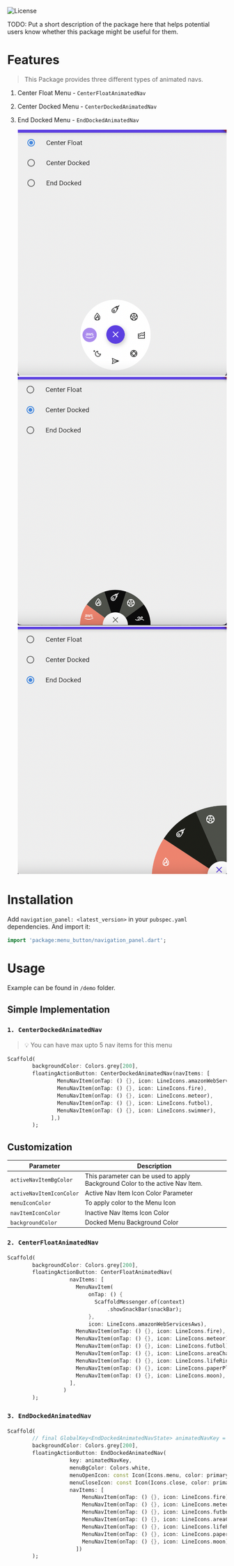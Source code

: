 ![License](https://img.shields.io/badge/license-MIT-blue.svg?style=for-the-badge&color=blue)

TODO: Put a short description of the package here that helps potential users
know whether this package might be useful for them.

# Features

> This Package provides three different types of animated navs.

1. Center Float Menu - `CenterFloatAnimatedNav`
2. Center Docked Menu - `CenterDockedAnimatedNav`
3. End Docked Menu - `EndDockedAnimatedNav`


   ![centerFloat menu](https://raw.githubusercontent.com/gowebknot/flutter-navigation/sai/demo/screenshots/centerFloat.png?token=GHSAT0AAAAAABVOHJ6DUNG5YIM3UFHAXEASYZ5RMCA)
   ![centerDocked menu](https://raw.githubusercontent.com/gowebknot/flutter-navigation/sai/demo/screenshots/centerDocked.png?token=GHSAT0AAAAAABVOHJ6DGERNC44IBXQTDSPOYZ5RPGA)
   ![endDocked menu](https://raw.githubusercontent.com/gowebknot/flutter-navigation/sai/demo/screenshots/endDocked.png?token=GHSAT0AAAAAABVOHJ6C75A65FVPJZUKIO2YYZ5RMIQ)

# Installation

Add `navigation_panel: <latest_version>` in your `pubspec.yaml` dependencies. And import it:

```dart
import 'package:menu_button/navigation_panel.dart';
```

# Usage

Example can be found in `/demo` folder.

## Simple Implementation

### `1. CenterDockedAnimatedNav`

> 💡 You can have max upto 5 nav items for this menu

```dart
Scaffold(
        backgroundColor: Colors.grey[200],
        floatingActionButton: CenterDockedAnimatedNav(navItems: [
                MenuNavItem(onTap: () {}, icon: LineIcons.amazonWebServicesAws),
                MenuNavItem(onTap: () {}, icon: LineIcons.fire),
                MenuNavItem(onTap: () {}, icon: LineIcons.meteor),
                MenuNavItem(onTap: () {}, icon: LineIcons.futbol),
                MenuNavItem(onTap: () {}, icon: LineIcons.swimmer),
              ],)
        );
```

## Customization

| Parameter                | Description                                                                  |
| ------------------------ | ---------------------------------------------------------------------------- |
| `activeNavItemBgColor`   | This parameter can be used to apply Background Color to the active Nav Item. |
| `activeNavItemIconColor` | Active Nav Item Icon Color Parameter                                         |
| `menuIconColor`          | To apply color to the Menu Icon                                              |
| `navItemIconColor`       | Inactive Nav Items Icon Color                                                |
| `backgroundColor`        | Docked Menu Background Color                                                 |

### `2. CenterFloatAnimatedNav`

```dart
Scaffold(
        backgroundColor: Colors.grey[200],
        floatingActionButton: CenterFloatAnimatedNav(
                    navItems: [
                      MenuNavItem(
                          onTap: () {
                            ScaffoldMessenger.of(context)
                                .showSnackBar(snackBar);
                          },
                          icon: LineIcons.amazonWebServicesAws),
                      MenuNavItem(onTap: () {}, icon: LineIcons.fire),
                      MenuNavItem(onTap: () {}, icon: LineIcons.meteor),
                      MenuNavItem(onTap: () {}, icon: LineIcons.futbol),
                      MenuNavItem(onTap: () {}, icon: LineIcons.areaChart),
                      MenuNavItem(onTap: () {}, icon: LineIcons.lifeRing),
                      MenuNavItem(onTap: () {}, icon: LineIcons.paperPlane),
                      MenuNavItem(onTap: () {}, icon: LineIcons.moon),
                    ],
                  )
        );
```

### `3. EndDockedAnimatedNav`

```dart
Scaffold(
        // final GlobalKey<EndDockedAnimatedNavState> animatedNavKey = GlobalKey();
        backgroundColor: Colors.grey[200],
        floatingActionButton: EndDockedAnimatedNav(
                    key: animatedNavKey,
                    menuBgColor: Colors.white,
                    menuOpenIcon: const Icon(Icons.menu, color: primaryColor),
                    menuCloseIcon: const Icon(Icons.close, color: primaryColor),
                    navItems: [
                        MenuNavItem(onTap: () {}, icon: LineIcons.fire),
                        MenuNavItem(onTap: () {}, icon: LineIcons.meteor),
                        MenuNavItem(onTap: () {}, icon: LineIcons.futbol),
                        MenuNavItem(onTap: () {}, icon: LineIcons.areaChart),
                        MenuNavItem(onTap: () {}, icon: LineIcons.lifeRing),
                        MenuNavItem(onTap: () {}, icon: LineIcons.paperPlane),
                        MenuNavItem(onTap: () {}, icon: LineIcons.moon),
                      ])
        );
```
